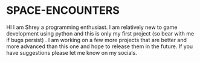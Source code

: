 # SPACE-ENCOUNTERS
HI I am Shrey a programming enthusiast. I am relatively new to game development using python and this is only my first project (so bear with me if bugs persist) . I am working on a few more projects that are better and more advanced than this one and hope to release them in the future. If you have suggestions please let me know on my socials.

